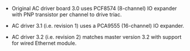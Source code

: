 - Original AC driver board 3.0 uses PCF8574 (8-channel) IO expander with PNP transistor per channel to drive triac.

- AC driver 3.1 (i.e. revision 1) uses a PCA9555 (16-channel) IO expander.

- AC driver 3.2 (i.e. revision 2) matches master version 3.2 with support for wired Ethernet module.
